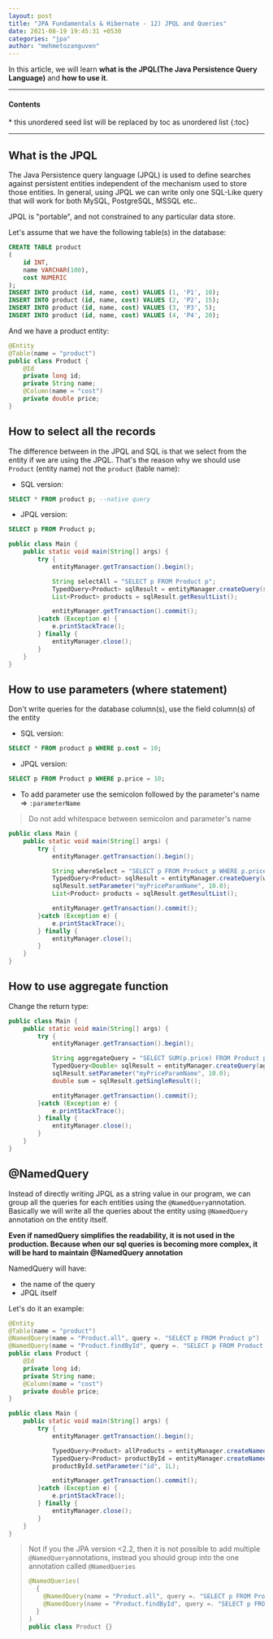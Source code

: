 ```yaml
---
layout: post
title: "JPA Fundamentals & Hibernate - 12) JPQL and Queries"
date: 2021-08-19 19:45:31 +0530
categories: "jpa"
author: "mehmetozanguven"
---
```


In this article, we will learn **what is the JPQL(The Java Persistence Query Language)** and **how to use it**.

<nav class="custom-table-of-contents">
<hr class="horizontal-line">
  <h4 class="table-of-contents-title">Contents</h4>
  * this unordered seed list will be replaced by toc as unordered list
  {:toc}
 <hr class="horizontal-line">
</nav>

## What is the JPQL

The Java Persistence query language (JPQL) is used to define searches against persistent entities independent of the mechanism used to store those entities. In general, using JPQL we can write only one SQL-Like query that will work for both MySQL, PostgreSQL, MSSQL etc..

JPQL is "portable", and not constrained to any particular data store.

Let's assume that we have the following table(s) in the database:

```sql
CREATE TABLE product
(
    id INT,
    name VARCHAR(100),
    cost NUMERIC
);
INSERT INTO product (id, name, cost) VALUES (1, 'P1', 10);
INSERT INTO product (id, name, cost) VALUES (2, 'P2', 15);
INSERT INTO product (id, name, cost) VALUES (3, 'P3', 5);
INSERT INTO product (id, name, cost) VALUES (4, 'P4', 20);
```

And we have a product entity:

```java
@Entity
@Table(name = "product")
public class Product {
    @Id
    private long id;
   	private String name;
    @Column(name = "cost")
    private double price;
}
```

## How to select all the records

The difference between in the JPQL and SQL is that we select from the entity if we are using the JPQL. That's the reason why we should use `Product` (entity name) not the `product` (table name):

- SQL version:

```sql
SELECT * FROM product p; --native query
```

- JPQL version:

```sql
SELECT p FROM Product p;
```

```java
public class Main {
    public static void main(String[] args) {
        try {
            entityManager.getTransaction().begin();

            String selectAll = "SELECT p FROM Product p";
            TypedQuery<Product> sqlResult = entityManager.createQuery(selectAll, Product.class);
            List<Product> products = sqlResult.getResultList();

            entityManager.getTransaction().commit();
        }catch (Exception e) {
            e.printStackTrace();
        } finally {
            entityManager.close();
        }
    }
}
```

## How to use parameters (where statement)

Don't write queries for the database column(s), use the field column(s) of the entity

- SQL version:

```sql
SELECT * FROM product p WHERE p.cost = 10;
```

- JPQL version:

```sql
SELECT p FROM Product p WHERE p.price = 10;
```

- To add parameter use the semicolon followed by the parameter's name => `:parameterName`

> Do not add whitespace between semicolon and parameter's name

```java
public class Main {
    public static void main(String[] args) {
        try {
            entityManager.getTransaction().begin();

            String whereSelect = "SELECT p FROM Product p WHERE p.price > :myPriceParamName";
            TypedQuery<Product> sqlResult = entityManager.createQuery(whereSelect, Product.class);
            sqlResult.setParameter("myPriceParamName", 10.0);
            List<Product> products = sqlResult.getResultList();

            entityManager.getTransaction().commit();
        }catch (Exception e) {
            e.printStackTrace();
        } finally {
            entityManager.close();
        }
    }
}
```

## How to use aggregate function

Change the return type:

```java
public class Main {
    public static void main(String[] args) {
        try {
            entityManager.getTransaction().begin();

            String aggregateQuery = "SELECT SUM(p.price) FROM Product p WHERE p.price > :myPriceParamName";
            TypedQuery<Double> sqlResult = entityManager.createQuery(aggregateQuery, Double.class);
            sqlResult.setParameter("myPriceParamName", 10.0);
            double sum = sqlResult.getSingleResult();

            entityManager.getTransaction().commit();
        }catch (Exception e) {
            e.printStackTrace();
        } finally {
            entityManager.close();
        }
    }
}
```

## @NamedQuery

Instead of directly writing JPQL as a string value in our program, we can group all the queries for each entities using the `@NamedQuery`annotation. Basically we will write all the queries about the entity using `@NamedQuery` annotation on the entity itself.

**Even if namedQuery simplifies the readability, it is not used in the production. Because when our sql queries is becoming more complex, it will be hard to maintain @NamedQuery annotation**

NamedQuery will have:

- the name of the query
- JPQL itself

Let's do it an example:

```java
@Entity
@Table(name = "product")
@NamedQuery(name = "Product.all", query =. "SELECT p FROM Product p")
@NamedQuery(name = "Product.findById", query =. "SELECT p FROM Product p WHERE p.id = :id")
public class Product {
    @Id
    private long id;
   	private String name;
    @Column(name = "cost")
    private double price;
}
```

```java
public class Main {
    public static void main(String[] args) {
        try {
            entityManager.getTransaction().begin();

            TypedQuery<Product> allProducts = entityManager.createNamedQuery("Product.all", Product.class);
            TypedQuery<Product> productById = entityManager.createNamedQuery("Product.findById", Product.class);
            productById.setParameter("id", 1L);

            entityManager.getTransaction().commit();
        }catch (Exception e) {
            e.printStackTrace();
        } finally {
            entityManager.close();
        }
    }
}
```

> Not if you the JPA version <2.2, then it is not possible to add multiple `@NamedQuery`annotations, instead you should group into the one annotation called `@NamedQueries`
>
> ```java
> @NamedQueries(
>   {
>     @NamedQuery(name = "Product.all", query =. "SELECT p FROM Product p"),
>     @NamedQuery(name = "Product.findById", query =. "SELECT p FROM Product p WHERE p.id = :id")
>   }
> )
> public class Product {}
> ```
